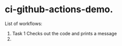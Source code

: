 # ci-github-actions-demo.

List of workflows:
1. Task 1
  Checks out the code and prints a message
2. 
